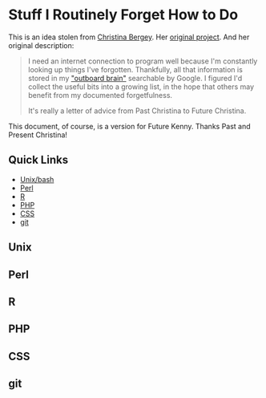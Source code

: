Stuff I Routinely Forget How to Do
==================================

This is an idea stolen from [Christina Bergey](http://christinabergey.com). Her [original project](http://github.com/bergeycm/stuff-i-forget). And her original description:

> I need an internet connection to program well because I'm constantly looking 
> up things I've forgotten. Thankfully, all that information is stored in my 
> ["outboard brain"](http://www.wired.com/techbiz/people/magazine/15-10/st_thompson) searchable by Google. I figured I'd collect the useful bits
> into a growing list, in the hope that others may benefit from my documented
> forgetfulness.
>
> It's really a letter of advice from Past Christina to Future Christina.

This document, of course, is a version for Future Kenny. Thanks Past and Present Christina!

Quick Links
-----------

- [Unix/bash](#Unix)
- [Perl](#Perl)
- [R](#R)
- [PHP](#PHP)
- [CSS](#CSS)
- [git](#git)

<a name="Unix"></a>
Unix
----

<a name="Perl"></a>
Perl
----

<a name="R"></a>
R
----

<a name="PHP"></a>
PHP
----

<a name="CSS"></a>
CSS
----

<a name="git"></a>
git
----
